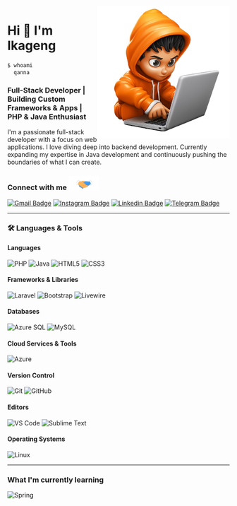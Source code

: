 <img align="right" style="z-index:100;" src="view-3d-boy-using-laptop-removebg-preview.png" width="300" height="300">

#  Hi 👋 I'm Ikageng
```
$ whoami
  qanna
```
### Full-Stack Developer | Building Custom Frameworks & Apps | PHP & Java Enthusiast
I'm a passionate full-stack developer with a focus on web applications. I love diving deep into backend development. Currently expanding my expertise in Java development and continuously pushing the boundaries of what I can create.

### Connect with me <img src="https://github.com/SatYu26/SatYu26/blob/master/Assets/Handshake.gif" height="32px">
[![Gmail Badge](https://img.shields.io/badge/-Gmail-c14438?style=flat&logo=Gmail&logoColor=white&link=mailto:tladiomphile@gmail.com)](mailto:tladiomphile@gmail.com)
[![Instagram Badge](https://img.shields.io/badge/-Instagram-purple?style=flat&logo=instagram&logoColor=white&link=https://instagram.com/ikageng.sa/)](https://instagram.com/ikageng.sa)
[![Linkedin Badge](https://img.shields.io/badge/-LinkedIn-blue?style=flat&logo=Linkedin&logoColor=white&link=https://www.linkedin.com/in/ikageng-tladi-a91666114?trk=blended-typeahead)](https://www.linkedin.com/in/ikageng-tladi-a91666114?trk=blended-typeahead)
[![Telegram Badge](https://img.shields.io/badge/-Telegram-2399ff?style=flat&logo=Telegram&logoColor=white&link=https://t.me/ikagengsa/)](https://t.me/ikagengsa)

______
 
### 🛠️ Languages & Tools

#### Languages
![PHP](https://img.shields.io/badge/PHP-black?style=for-the-badge&logo=php)
![Java](https://img.shields.io/badge/Java-black?style=for-the-badge&logo=java)
![HTML5](https://img.shields.io/badge/HTML5-black?style=for-the-badge&logo=html5)
![CSS3](https://img.shields.io/badge/CSS3-black?style=for-the-badge&logo=css3)

#### Frameworks & Libraries
![Laravel](https://img.shields.io/badge/Laravel-black?style=for-the-badge&logo=laravel)
![Bootstrap](https://img.shields.io/badge/Bootstrap-black?style=for-the-badge&logo=bootstrap)
![Livewire](https://img.shields.io/badge/Livewire-black?style=for-the-badge&logo=livewire)

#### Databases
![Azure SQL](https://img.shields.io/badge/Azure_SQL-black?style=for-the-badge&logo=microsoft-azure)
![MySQL](https://img.shields.io/badge/MySQL-black?style=for-the-badge&logo=mysql)

#### Cloud Services & Tools
![Azure](https://img.shields.io/badge/Azure-black?style=for-the-badge&logo=microsoft-azure)

#### Version Control
![Git](https://img.shields.io/badge/Git-black?style=for-the-badge&logo=git)
![GitHub](https://img.shields.io/badge/GitHub-black?style=for-the-badge&logo=github)

#### Editors
![VS Code](http://img.shields.io/badge/-VS%20Code-black?style=for-the-badge&logo=visual-studio-code)
![Sublime Text](http://img.shields.io/badge/-Sublime%20Text-black?style=for-the-badge&logo=sublime-text)

#### Operating Systems
![Linux](https://img.shields.io/badge/Linux-black?style=for-the-badge&logo=linux)

_______

### What I'm currently learning
![Spring](http://img.shields.io/badge/-Spring-black?style=for-the-badge&logo=spring)
